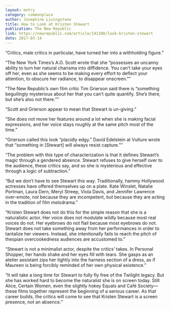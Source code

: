 ```yaml
---
layout: entry
category: commonplace
author: Josephine Livingstone
title: How to Look at Kristen Stewart
publication: The New Republic
link: https://newrepublic.com/article/141308/look-kristen-stewart
date: 2017-03-14
---
```


“Critics, male critics in particular, have turned her into a withholding figure.”

“The New York Times’s A.O. Scott wrote that she “possesses an uncanny ability to turn her natural charisma into diffidence. You can’t take your eyes off her, even as she seems to be making every effort to deflect your attention, to obscure her radiance, to disappear onscreen.””

“The New Republic’s own film critic Tim Grierson said there is “something beguilingly mysterious about her that you can’t quite quantify. She’s there, but she’s also not there.””

“Scott and Grierson appear to mean that Stewart is un-giving.”

“She does not move her features around a lot when she is making facial expressions, and her voice stays roughly at the same pitch most of the time.”

“Grierson called this look “placidly edgy.” David Edelstein at Vulture wrote that “something in [Stewart] will always resist capture.””

“The problem with this type of characterization is that it defines Stewart’s magic through a gendered absence. Stewart refuses to give herself over to the audience, these critics say, and so she is mysterious and effective through a logic of subtraction.”

“But we don’t have to see Stewart this way. Traditionally, hammy Hollywood actresses have offered themselves up on a plate. Kate Winslet, Natalie Portman, Laura Dern, Meryl Streep, Viola Davis, and Jennifer Lawrence over-emote, not because they are incompetent, but because they are acting in the tradition of film melodrama.”

“Kristen Stewart does not do this for the simple reason that she is a naturalistic actor. Her voice does not modulate wildly because most real voices do not. Her eyebrows do not flail because most eyebrows do not. Stewart does not take something away from her performances in order to tantalize her viewers. Instead, she intentionally fails to reach the pitch of thespian overcookedness audiences are accustomed to.”

“Stewart is not a minimalist actor, despite the critics’ takes. In Personal Shopper, her hands shake and her eyes fill with tears. She gasps as an atelier assistant zips her tightly into the harness section of a dress, as if Maureen is being forcibly reminded of her own physical existence.”

“It will take a long time for Stewart to fully fly free of the Twilight legacy. But she has worked hard to become the naturalist she is on screen today. Still Alice, Certain Women, even the slightly hokey Equals and Café Society—these films together represent the beginning of a serious career. As that career builds, the critics will come to see that Kristen Stewart is a screen presence, not an absence.”

